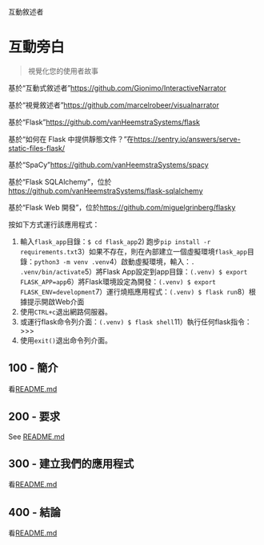 互動敘述者

# 互動旁白

> 視覺化您的使用者故事

基於“互動式敘述者”<https://github.com/Gionimo/InteractiveNarrator>

基於“視覺敘述者”<https://github.com/marcelrobeer/visualnarrator>

基於“Flask”<https://github.com/vanHeemstraSystems/flask>

基於“如何在 Flask 中提供靜態文件？”在<https://sentry.io/answers/serve-static-files-flask/>

基於“SpaCy”<https://github.com/vanHeemstraSystems/spacy>

基於“Flask SQLAlchemy”，位於<https://github.com/vanHeemstraSystems/flask-sqlalchemy>

基於“Flask Web 開發”，位於<https://github.com/miguelgrinberg/flasky>

按如下方式運行該應用程式：

1) 輸入`flask_app`目錄：`$ cd flask_app`2) 跑步`pip install -r requirements.txt`3）如果不存在，則在內部建立一個虛擬環境`flask_app`目錄：`python3 -m venv .venv`4）啟動虛擬環境，輸入：`. .venv/bin/activate`5）將Flask App設定到app目錄：`(.venv) $ export FLASK_APP=app`6）將Flask環境設定為開發：`(.venv) $ export FLASK_ENV=development`7）運行燒瓶應用程式：`(.venv) $ flask run`8）根據提示開啟Web介面
9) 使用`CTRL+c`退出網路伺服器。
10) 或運行flask命令列介面：`(.venv) $ flask shell`11）執行任何flask指令：>>>
12) 使用`exit()`退出命令列介面。

## 100 - 簡介

看[README.md](./100/README.md)

## 200 - 要求

See [README.md](./200/README.md)

## 300 - 建立我們的應用程式

看[README.md](./300/README.md)

## 400 - 結論

看[README.md](./400/README.md)

